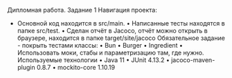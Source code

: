 Дипломная работа. Задание 1
Навигация проекта:
- Основной код находится в src/main.
  •	Написанные тесты находятся в папке src/test.
  •	Сделан отчёт в Jacoco, отчёт можно открыть в браузере, находится в папке target/site/jacoco
Обязательное задание - покрыть тестами классы:
•	Bun
•	Burger
•	Ingredient
•	Использовать моки, стабы и параметризацию там, где нужно.
Используемые технологии
•	Java 11
•	JUnit 4.13.2
•	jacoco-maven-plugin 0.8.7
•	mockito-core 1.10.19

